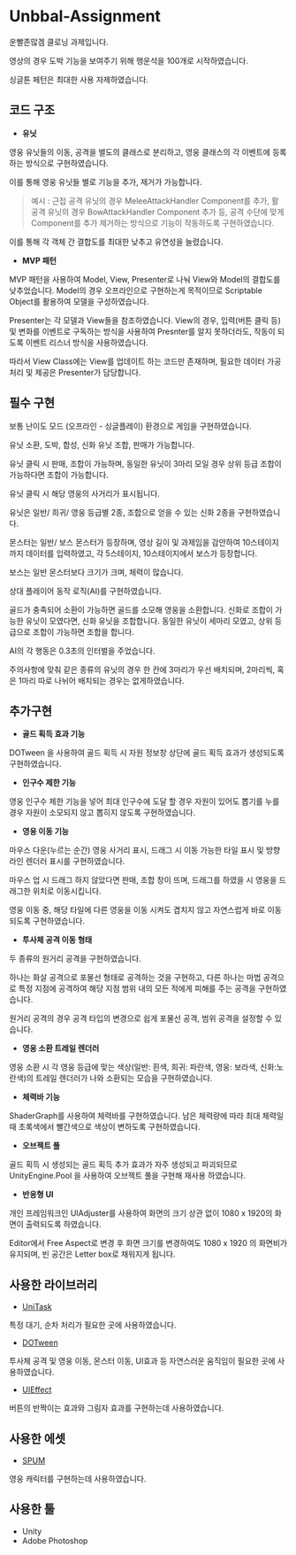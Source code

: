 # Unbbal-Assignment
 운빨존많겜 클로닝 과제입니다.

 영상의 경우 도박 기능을 보여주기 위해 행운석을 100개로 시작하였습니다.

 싱글톤 페턴은 최대한 사용 자제하였습니다.

코드 구조
---
+ **유닛**

영웅 유닛들의 이동, 공격을 별도의 클래스로 분리하고, 영웅 클래스의 각 이벤트에 등록하는 방식으로 구현하였습니다.

이를 통해 영웅 유닛들 별로 기능을 추가, 제거가 가능합니다.

> 예시 : 근접 공격 유닛의 경우 MeleeAttackHandler Component를 추가, 활 공격 유닛의 경우 BowAttackHandler Component 추가 등, 공격 수단에 맞게 Component를 추가 제거하는 방식으로 기능이 작동하도록 구현하였습니다.

이를 통해 각 객체 간 결합도를 최대한 낮추고 유연성을 늘렸습니다.

+ **MVP 패턴**

MVP 패턴을 사용하여 Model, View, Presenter로 나눠 View와 Model의 결합도를 낮추었습니다. Model의 경우 오프라인으로 구현하는게 목적이므로 Scriptable Object를 활용하여 모델을 구성하였습니다.

Presenter는 각 모델과 View들을 참조하였습니다. View의 경우, 입력(버튼 클릭 등) 및 변화를 이벤트로 구독하는 방식을 사용하여 Presnter를 알지 못하더라도, 작동이 되도록 이벤트 리스너 방식을 사용하였습니다. 

따라서 View Class에는 View를 업데이트 하는 코드만 존재하며, 필요한 데이터 가공 처리 및 제공은 Presenter가 담당합니다.


필수 구현
---

보통 난이도 모드 (오프라인 - 싱글플레이) 환경으로 게임을 구현하였습니다.

유닛 소환, 도박, 합성, 신화 유닛 조합, 판매가 가능합니다.

유닛 클릭 시 판매, 조합이 가능하며, 동일한 유닛이 3마리 모일 경우 상위 등급 조합이 가능하다면 조합이 가능합니다.

유닛 클릭 시 해당 영웅의 사거리가 표시됩니다.

유닛은 일반/ 희귀/ 영웅 등급별 2종, 조합으로 얻을 수 있는 신화 2종을 구현하였습니다.

몬스터는 일반/ 보스 몬스터가 등장하며, 영상 길이 및 과제임을 감안하여 10스테이지 까지 데이터를 입력하였고, 각 5스테이지, 10스테이지에서 보스가 등장합니다.

보스는 일반 몬스터보다 크기가 크며, 체력이 많습니다.

상대 플레이어 동작 로직(AI)를 구현하였습니다.

골드가 충족되어 소환이 가능하면 골드를 소모해 영웅을 소환합니다. 신화로 조합이 가능한 유닛이 모였다면, 신화 유닛을 조합합니다. 동일한 유닛이 세마리 모였고, 상위 등급으로 조합이 가능하면 조합을 합니다.

AI의 각 행동은 0.3초의 인터벌을 주었습니다.

주의사항에 맞춰 같은 종류의 유닛의 경우 한 칸에 3마리가 우선 배치되며, 2마리씩, 혹은 1마리 따로 나뉘어 배치되는 경우는 없게하였습니다.

추가구현
---
+ **골드 획득 효과 기능**

DOTween 을 사용하여 골드 획득 시 자원 정보창 상단에 골드 획득 효과가 생성되도록 구현하였습니다.

+ **인구수 제한 기능**

영웅 인구수 제한 기능을 넣어 최대 인구수에 도달 할 경우 자원이 있어도 뽑기를 누를 경우 자원이 소모되지 않고 뽑히지 않도록 구현하였습니다.

+ **영웅 이동 기능**

마우스 다운(누르는 순간) 영웅 사거리 표시, 드래그 시 이동 가능한 타일 표시 및 방향 라인 렌더러 표시를 구현하였습니다.

마우스 업 시 드래그 하지 않았다면 판매, 조합 창이 뜨며, 드래그를 하였을 시 영웅을 드래그한 위치로 이동시킵니다.

영웅 이동 중, 해당 타일에 다른 영웅을 이동 시켜도 겹치지 않고 자연스럽게 바로 이동되도록 구현하였습니다.

+ **투사체 공격 이동 형태**
  
두 종류의 원거리 공격을 구현하였습니다.

하나는 화살 공격으로 포물선 형태로 공격하는 것을 구현하고, 다른 하나는 마법 공격으로 특정 지점에 공격하여 해당 지점 범위 내의 모든 적에게 피해를 주는 공격을 구현하였습니다.

원거리 공격의 경우 공격 타입의 변경으로 쉽게 포물선 공격, 범위 공격을 설정할 수 있습니다.

+ **영웅 소환 트레일 렌더러**

영웅 소환 시 각 영웅 등급에 맞는 색상(일반: 흰색, 희귀: 파란색, 영웅: 보라색, 신화:노란색)의 트레일 렌더러가 나와 소환되는 모습을 구현하였습니다.

+ **체력바 기능**

ShaderGraph를 사용하여 체력바를 구현하였습니다. 남은 체력량에 따라 최대 체력일때 초록색에서 빨간색으로 색상이 변하도록 구현하였습니다.

+ **오브젝트 풀**

골드 획득 시 생성되는 골드 획득 추가 효과가 자주 생성되고 파괴되므로 UnityEngine.Pool 을 사용하여 오브젝트 풀을 구현해 재사용 하였습니다.

+ **반응형 UI**
  
개인 프레임워크인 UIAdjuster를 사용하여 화면의 크기 상관 없이 1080 x 1920의 화면이 출력되도록 하였습니다.

Editor에서 Free Aspect로 변경 후 화면 크기를 변경하여도 1080 x 1920 의 화면비가 유지되며, 빈 공간은 Letter box로 채워지게 됩니다.

사용한 라이브러리
---

+ [UniTask](https://github.com/Cysharp/UniTask)

특정 대기, 순차 처리가 필요한 곳에 사용하였습니다.

+ [DOTween](https://dotween.demigiant.com/)

투사체 공격 및 영웅 이동, 몬스터 이동, UI효과 등 자연스러운 움직임이 필요한 곳에 사용하였습니다.

+ [UIEffect](https://github.com/mob-sakai/UIEffect)

버튼의 반짝이는 효과와 그림자 효과를 구현하는데 사용하였습니다.

사용한 에셋
---

+ [SPUM](https://assetstore.unity.com/packages/2d/characters/pixel-units-spum-bundle-pack-basic-192104)

영웅 캐릭터를 구현하는데 사용하였습니다.

사용한 툴
---

+ Unity
+ Adobe Photoshop
